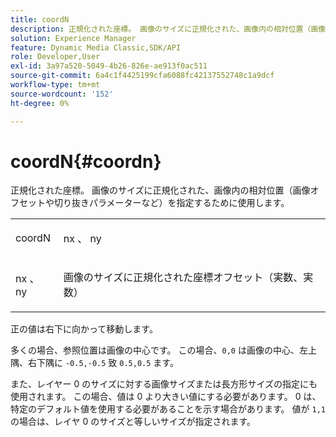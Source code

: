 ```yaml
---
title: coordN
description: 正規化された座標。 画像のサイズに正規化された、画像内の相対位置（画像オフセットや切り抜きパラメーターなど）を指定するために使用します。
solution: Experience Manager
feature: Dynamic Media Classic,SDK/API
role: Developer,User
exl-id: 3a97a520-5049-4b26-826e-ae913f0ac511
source-git-commit: 6a4c1f4425199cfa6088fc42137552748c1a9dcf
workflow-type: tm+mt
source-wordcount: '152'
ht-degree: 0%

---
```


# coordN{#coordn}

正規化された座標。 画像のサイズに正規化された、画像内の相対位置（画像オフセットや切り抜きパラメーターなど）を指定するために使用します。

<table id="simpletable_EFA3111DC4B94BAF94715500DB4DD8FB"> 
 <tr class="strow"> 
  <td class="stentry"> <p><span class="codeph"> <span class="varname"> coordN</span> </span> </p> </td> 
  <td class="stentry"> <p><span class="codeph"> <span class="varname"> nx</span> </span>、<span class="codeph"><span class="varname"> ny</span></span> </p></td> 
 </tr> 
 <tr class="strow"> 
  <td class="stentry"> <p><span class="codeph"> <span class="varname"> nx</span> </span>、<span class="codeph"><span class="varname"> ny</span></span> </p></td> 
  <td class="stentry"> <p>画像のサイズに正規化された座標オフセット（実数、実数） </p></td> 
 </tr> 
</table>

正の値は右下に向かって移動します。

多くの場合、参照位置は画像の中心です。 この場合、`0,0` は画像の中心、左上隅、右下隅に `-0.5,-0.5` 致 `0.5,0.5` ます。

また、レイヤー 0 のサイズに対する画像サイズまたは長方形サイズの指定にも使用されます。 この場合、値は 0 より大きい値にする必要があります。 0 は、特定のデフォルト値を使用する必要があることを示す場合があります。 値が `1,1` の場合は、レイヤ 0 のサイズと等しいサイズが指定されます。
